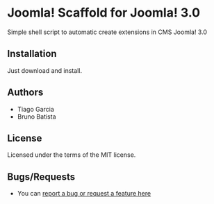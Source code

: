 Joomla! Scaffold for Joomla! 3.0
================================

Simple shell script to automatic create extensions in CMS Joomla! 3.0

## Installation

Just download and install.

## Authors

* Tiago Garcia
* Bruno Batista

## License

Licensed under the terms of the MIT license.

## Bugs/Requests

* You can [report a bug or request a feature here](http://github.com/joomlapro/joomla3-scaffold_linux/issues)